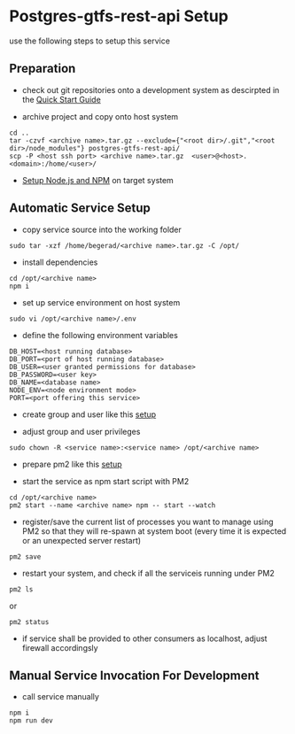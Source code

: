 # Postgres-gtfs-rest-api Setup

use the following steps to setup this service

## Preparation

* check out git repositories onto a development system as descirpted in the
[Quick Start Guide](../README.md#Quick-Start-Guide)

* archive project and copy onto host system
```
cd ..
tar -czvf <archive name>.tar.gz --exclude={"<root dir>/.git","<root dir>/node_modules"} postgres-gtfs-rest-api/
scp -P <host ssh port> <archive name>.tar.gz  <user>@<host>.<domain>:/home/<user>/
```

* [Setup Node.js and NPM](https://github.com/Software-Ingenieur-Begerad/setup/blob/main/doc/node.md) on target system

## Automatic Service Setup

* copy service source into the working folder
```
sudo tar -xzf /home/begerad/<archive name>.tar.gz -C /opt/
```

* install dependencies
```
cd /opt/<archive name>
npm i
```

* set up service environment on host system
```
sudo vi /opt/<archive name>/.env
```

* define the following environment variables
```
DB_HOST=<host running database>
DB_PORT=<port of host running database>
DB_USER=<user granted permissions for database>
DB_PASSWORD=<user key>
DB_NAME=<database name>
NODE_ENV=<node environment mode>
PORT=<port offering this service>
```

* create group and user <service name>
like this [setup](https://github.com/Software-Ingenieur-Begerad/setup/blob/main/doc/grp-usr.md)

* adjust group and user privileges
```
sudo chown -R <service name>:<service name> /opt/<archive name>
```

* prepare pm2 like this [setup](https://github.com/Software-Ingenieur-Begerad/setup/blob/main/doc/pm2.md)

* start the service as npm start script with PM2
```
cd /opt/<archive name>
pm2 start --name <archive name> npm -- start --watch
```

* register/save the current list of processes you want to manage using PM2 so that they will re-spawn at system boot (every time it is expected or an unexpected server restart)
```
pm2 save
```

* restart your system, and check if all the serviceis running under PM2
```
pm2 ls
```
or
```
pm2 status
```

* if service shall be provided to other consumers as localhost, adjust firewall accordingsly

## Manual Service Invocation For Development
* call service manually
```
npm i
npm run dev
```
